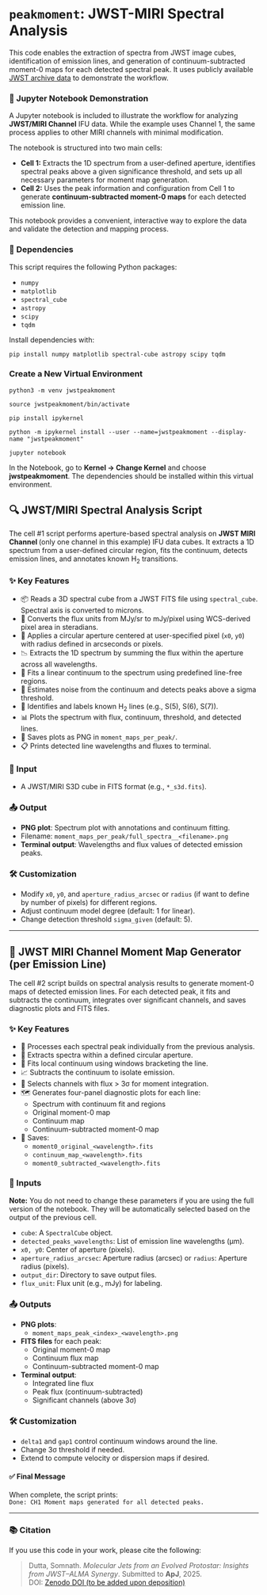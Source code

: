 <!DOCTYPE html>
<html lang="en">
<body>

<h1><code>peakmoment</code>: JWST-MIRI Spectral Analysis</h1>
<p>
This code enables the extraction of spectra from JWST image cubes, identification of emission lines, and generation of continuum-subtracted moment-0 maps for each detected spectral peak. 
It uses publicly available <a href="https://archive.stsci.edu/missions-and-data/jwst" target="_blank">JWST archive data</a> to demonstrate the workflow.

</p>


<h3>📓 Jupyter Notebook Demonstration</h3>

<p>
A Jupyter notebook is included to illustrate the workflow for analyzing 
<strong>JWST/MIRI Channel</strong> IFU data. While the example uses Channel 1, 
the same process applies to other MIRI channels with minimal modification.
</p>

<p>
The notebook is structured into two main cells:
</p>

<ul>
  <li><strong>Cell 1:</strong> Extracts the 1D spectrum from a user-defined aperture, 
      identifies spectral peaks above a given significance threshold, and sets up 
      all necessary parameters for moment map generation.</li>
  <li><strong>Cell 2:</strong> Uses the peak information and configuration from Cell 1 to 
      generate <strong>continuum-subtracted moment-0 maps</strong> for each detected emission line.</li>
</ul>

<p>
This notebook provides a convenient, interactive way to explore the data and validate 
the detection and mapping process.
</p>

<h3>🧩 Dependencies</h3>
<p>This script requires the following Python packages:</p>
<ul>
  <li><code>numpy</code></li>
  <li><code>matplotlib</code></li>
  <li><code>spectral_cube</code></li>
  <li><code>astropy</code></li>
  <li><code>scipy</code></li>
  <li><code>tqdm</code></li>
</ul>

<p> Install dependencies with:</p>
<pre><code>pip install numpy matplotlib spectral-cube astropy scipy tqdm</code></pre>

<h3> Create a New Virtual Environment</h3>
 <pre><code>python3 -m venv jwstpeakmoment</code></pre>
  <pre><code>source jwstpeakmoment/bin/activate</code></pre>
  <pre><code>pip install ipykernel</code></pre>
  <pre><code>python -m ipykernel install --user --name=jwstpeakmoment --display-name "jwstpeakmoment"</code></pre>
  <pre><code>jupyter notebook</code></pre>
  <p>In the Notebook, go to <strong>Kernel → Change Kernel</strong> and choose <strong>jwstpeakmoment</strong>. The dependencies should be installed within this virtual environment.</p>


<h2>🔍 JWST/MIRI Spectral Analysis Script</h2>
<p>
The cell #1 script performs aperture-based spectral analysis on <strong>JWST MIRI Channel </strong> (only one channel in this example) IFU data cubes. It extracts a 1D spectrum from a user-defined circular region, fits the continuum, detects emission lines, and annotates known H<sub>2</sub> transitions.
</p>

<h3>✨ Key Features</h3>
<ul>
  <li>📦 Reads a 3D spectral cube from a JWST FITS file using <code>spectral_cube</code>. Spectral axis is converted to microns.</li>
  <li>🔄 Converts the flux units from MJy/sr to mJy/pixel using WCS-derived pixel area in steradians.</li>
  <li>🎯 Applies a circular aperture centered at user-specified pixel (<code>x0</code>, <code>y0</code>) with radius defined in arcseconds  or pixels.</li>
  <li>📉 Extracts the 1D spectrum by summing the flux within the aperture across all wavelengths.</li>
  <li>🧮 Fits a linear continuum to the spectrum using predefined line-free regions.</li>
  <li>🚨 Estimates noise from the continuum and detects peaks above a sigma threshold.</li>
  <li>🧪 Identifies and labels known H<sub>2</sub> lines (e.g., S(5), S(6), S(7)).</li>
  <li>📊 Plots the spectrum with flux, continuum, threshold, and detected lines.</li>
  <li>💾 Saves plots as PNG in <code>moment_maps_per_peak/</code>.</li>
  <li>📋 Prints detected line wavelengths and fluxes to terminal.</li>
</ul>



<h3>📂 Input</h3>
<ul>
  <li>A JWST/MIRI S3D cube in FITS format (e.g., <code>*_s3d.fits</code>).</li>
</ul>

<h3>📤 Output</h3>
<ul>
  <li><strong>PNG plot</strong>: Spectrum plot with annotations and continuum fitting.</li>
  <li>Filename: <code>moment_maps_per_peak/full_spectra__&lt;filename&gt;.png</code></li>
  <li><strong>Terminal output</strong>: Wavelengths and flux values of detected emission peaks.</li>
</ul>

<h3>🛠️ Customization</h3>
<ul>
  <li>Modify <code>x0</code>, <code>y0</code>, and <code>aperture_radius_arcsec</code> or <code>radius</code> (if want to define by number of pixels) for different regions.</li>
  <li>Adjust continuum model degree (default: 1 for linear).</li>
  <li>Change detection threshold <code>sigma_given</code> (default: 5).</li>
</ul>

<hr>

<h2>🌠 JWST MIRI Channel Moment Map Generator (per Emission Line)</h2>
<p>
The cell #2 script builds on spectral analysis results to generate moment-0 maps of detected emission lines. For each detected peak, it fits and subtracts the continuum, integrates over significant channels, and saves diagnostic plots and FITS files.
</p>

<h3>✨ Key Features</h3>
<ul>
  <li>🔄 Processes each spectral peak individually from the previous analysis.</li>
  <li>🎯 Extracts spectra within a defined circular aperture.</li>
  <li>🧮 Fits local continuum using windows bracketing the line.</li>
  <li>📈 Subtracts the continuum to isolate emission.</li>
  <li>🚦 Selects channels with flux > 3σ for moment integration.</li>
  <li>🗺️ Generates four-panel diagnostic plots for each line:
    <ul>
      <li>Spectrum with continuum fit and regions</li>
      <li>Original moment-0 map</li>
      <li>Continuum map</li>
      <li>Continuum-subtracted moment-0 map</li>
    </ul>
  </li>
  <li>💾 Saves:
    <ul>
      <li><code>moment0_original_&lt;wavelength&gt;.fits</code></li>
      <li><code>continuum_map_&lt;wavelength&gt;.fits</code></li>
      <li><code>moment0_subtracted_&lt;wavelength&gt;.fits</code></li>
    </ul>
  </li>
</ul>

<h3>📂 Inputs</h3>
<p><strong>Note:</strong> You do not need to change these parameters if you are using the full version of the notebook. They will be automatically selected based on the output of the previous cell.</p>
<ul>
  <li><code>cube</code>: A <code>SpectralCube</code> object.</li>
  <li><code>detected_peaks_wavelengths</code>: List of emission line wavelengths (μm).</li>
  <li><code>x0, y0</code>: Center of aperture (pixels).</li>
  <li><code>aperture_radius_arcsec</code>: Aperture radius (arcsec) or <code>radius</code>: Aperture radius (pixels).</li>
  <li><code>output_dir</code>: Directory to save output files.</li>
  <li><code>flux_unit</code>: Flux unit (e.g., mJy) for labeling.</li>
</ul>

<h3>📤 Outputs</h3>
<ul>
  <li><strong>PNG plots</strong>:
    <ul>
      <li><code>moment_maps_peak_&lt;index&gt;_&lt;wavelength&gt;.png</code></li>
    </ul>
  </li>
  <li><strong>FITS files</strong> for each peak:
    <ul>
      <li>Original moment-0 map</li>
      <li>Continuum flux map</li>
      <li>Continuum-subtracted moment-0 map</li>
    </ul>
  </li>
  <li><strong>Terminal output</strong>:
    <ul>
      <li>Integrated line flux</li>
      <li>Peak flux (continuum-subtracted)</li>
      <li>Significant channels (above 3σ)</li>
    </ul>
  </li>
</ul>


<h3>🛠️ Customization</h3>
<ul>
  <li><code>delta1</code> and <code>gap1</code> control continuum windows around the line.</li>
  <li>Change 3σ threshold if needed.</li>
  <li>Extend to compute velocity or dispersion maps if desired.</li>
</ul>

<h4>✅ Final Message</h4>
<p>
When complete, the script prints:<br>
<code>Done: CH1 Moment maps generated for all detected peaks.</code>
</p>

<hr>

<h3>📚 Citation</h3>
<p>
If you use this code in your work, please cite the following:
</p>

<blockquote>
Dutta, Somnath. <em>Molecular Jets from an Evolved Protostar: Insights from JWST–ALMA Synergy</em>. Submitted to <strong>ApJ</strong>, 2025. <br>
DOI: <a href="#" target="_blank" rel="noopener noreferrer">Zenodo DOI (to be added upon deposition)</a>
</blockquote>

</body>
</html>
